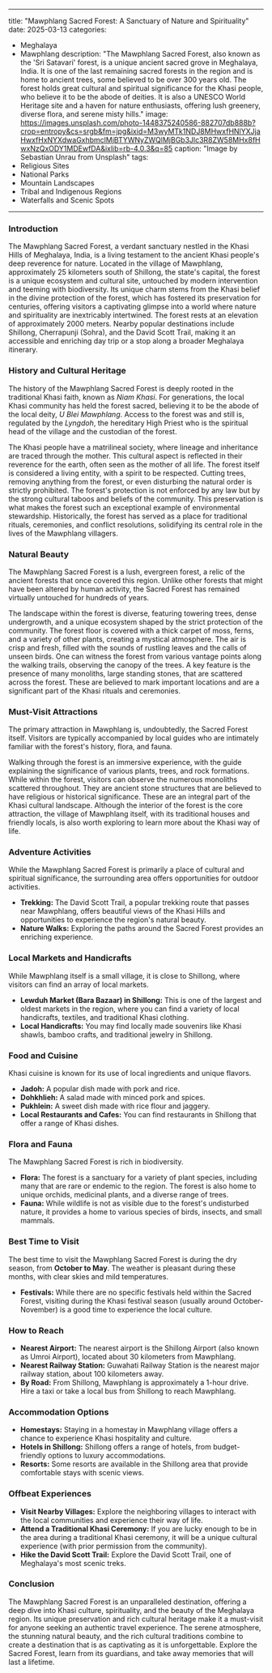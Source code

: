 
---
title: "Mawphlang Sacred Forest: A Sanctuary of Nature and Spirituality"
date: 2025-03-13
categories:
  - Meghalaya
  - Mawphlang
description: "The Mawphlang Sacred Forest, also known as the 'Sri Satavari' forest, is a unique ancient sacred grove in Meghalaya, India. It is one of the last remaining sacred forests in the region and is home to ancient trees, some believed to be over 300 years old. The forest holds great cultural and spiritual significance for the Khasi people, who believe it to be the abode of deities. It is also a UNESCO World Heritage site and a haven for nature enthusiasts, offering lush greenery, diverse flora, and serene misty hills."
image: https://images.unsplash.com/photo-1448375240586-882707db888b?crop=entropy&cs=srgb&fm=jpg&ixid=M3wyMTk1NDJ8MHwxfHNlYXJjaHwxfHxNYXdwaGxhbmclMjBTYWNyZWQlMjBGb3Jlc3R8ZW58MHx8fHwxNzQxODY1MDEwfDA&ixlib=rb-4.0.3&q=85
caption: "Image by Sebastian Unrau from Unsplash"
tags: 
  - Religious Sites
  - National Parks
  - Mountain Landscapes
  - Tribal and Indigenous Regions
  - Waterfalls and Scenic Spots
---


### **Introduction**

The Mawphlang Sacred Forest, a verdant sanctuary nestled in the Khasi Hills of Meghalaya, India, is a living testament to the ancient Khasi people's deep reverence for nature. Located in the village of Mawphlang, approximately 25 kilometers south of Shillong, the state's capital, the forest is a unique ecosystem and cultural site, untouched by modern intervention and teeming with biodiversity. Its unique charm stems from the Khasi belief in the divine protection of the forest, which has fostered its preservation for centuries, offering visitors a captivating glimpse into a world where nature and spirituality are inextricably intertwined. The forest rests at an elevation of approximately 2000 meters. Nearby popular destinations include Shillong, Cherrapunji (Sohra), and the David Scott Trail, making it an accessible and enriching day trip or a stop along a broader Meghalaya itinerary.

### **History and Cultural Heritage**

The history of the Mawphlang Sacred Forest is deeply rooted in the traditional Khasi faith, known as *Niam Khasi*. For generations, the local Khasi community has held the forest sacred, believing it to be the abode of the local deity, *U Blei Mawphlang*. Access to the forest was and still is, regulated by the *Lyngdoh*, the hereditary High Priest who is the spiritual head of the village and the custodian of the forest.

<placeholder image tag: Image of the Lyngdoh or a Khasi elder>

The Khasi people have a matrilineal society, where lineage and inheritance are traced through the mother. This cultural aspect is reflected in their reverence for the earth, often seen as the mother of all life. The forest itself is considered a living entity, with a spirit to be respected. Cutting trees, removing anything from the forest, or even disturbing the natural order is strictly prohibited. The forest's protection is not enforced by any law but by the strong cultural taboos and beliefs of the community. This preservation is what makes the forest such an exceptional example of environmental stewardship. Historically, the forest has served as a place for traditional rituals, ceremonies, and conflict resolutions, solidifying its central role in the lives of the Mawphlang villagers.

### **Natural Beauty**

The Mawphlang Sacred Forest is a lush, evergreen forest, a relic of the ancient forests that once covered this region. Unlike other forests that might have been altered by human activity, the Sacred Forest has remained virtually untouched for hundreds of years.

<placeholder image tag: Panoramic view of the Mawphlang Sacred Forest>

The landscape within the forest is diverse, featuring towering trees, dense undergrowth, and a unique ecosystem shaped by the strict protection of the community. The forest floor is covered with a thick carpet of moss, ferns, and a variety of other plants, creating a mystical atmosphere. The air is crisp and fresh, filled with the sounds of rustling leaves and the calls of unseen birds. One can witness the forest from various vantage points along the walking trails, observing the canopy of the trees. A key feature is the presence of many monoliths, large standing stones, that are scattered across the forest. These are believed to mark important locations and are a significant part of the Khasi rituals and ceremonies.

### **Must-Visit Attractions**

The primary attraction in Mawphlang is, undoubtedly, the Sacred Forest itself. Visitors are typically accompanied by local guides who are intimately familiar with the forest's history, flora, and fauna.

<placeholder image tag: Image of visitors with a local guide in the Sacred Forest>

Walking through the forest is an immersive experience, with the guide explaining the significance of various plants, trees, and rock formations. While within the forest, visitors can observe the numerous monoliths scattered throughout. They are ancient stone structures that are believed to have religious or historical significance. These are an integral part of the Khasi cultural landscape. Although the interior of the forest is the core attraction, the village of Mawphlang itself, with its traditional houses and friendly locals, is also worth exploring to learn more about the Khasi way of life.

### **Adventure Activities**

While the Mawphlang Sacred Forest is primarily a place of cultural and spiritual significance, the surrounding area offers opportunities for outdoor activities.

*   **Trekking:** The David Scott Trail, a popular trekking route that passes near Mawphlang, offers beautiful views of the Khasi Hills and opportunities to experience the region's natural beauty.
*   **Nature Walks:** Exploring the paths around the Sacred Forest provides an enriching experience.

### **Local Markets and Handicrafts**

While Mawphlang itself is a small village, it is close to Shillong, where visitors can find an array of local markets.

*   **Lewduh Market (Bara Bazaar) in Shillong:** This is one of the largest and oldest markets in the region, where you can find a variety of local handicrafts, textiles, and traditional Khasi clothing.
*   **Local Handicrafts:** You may find locally made souvenirs like Khasi shawls, bamboo crafts, and traditional jewelry in Shillong.

### **Food and Cuisine**

Khasi cuisine is known for its use of local ingredients and unique flavors.

*   **Jadoh:** A popular dish made with pork and rice.
*   **Dohkhlieh:** A salad made with minced pork and spices.
*   **Pukhlein:** A sweet dish made with rice flour and jaggery.
*   **Local Restaurants and Cafes:** You can find restaurants in Shillong that offer a range of Khasi dishes.

### **Flora and Fauna**

The Mawphlang Sacred Forest is rich in biodiversity.

<placeholder image tag: Image of the unique flora of the Sacred Forest>

*   **Flora:** The forest is a sanctuary for a variety of plant species, including many that are rare or endemic to the region. The forest is also home to unique orchids, medicinal plants, and a diverse range of trees.
*   **Fauna:** While wildlife is not as visible due to the forest's undisturbed nature, it provides a home to various species of birds, insects, and small mammals.

### **Best Time to Visit**

The best time to visit the Mawphlang Sacred Forest is during the dry season, from **October to May**. The weather is pleasant during these months, with clear skies and mild temperatures.

*   **Festivals:** While there are no specific festivals held within the Sacred Forest, visiting during the Khasi festival season (usually around October-November) is a good time to experience the local culture.

### **How to Reach**

*   **Nearest Airport:** The nearest airport is the Shillong Airport (also known as Umroi Airport), located about 30 kilometers from Mawphlang.
*   **Nearest Railway Station:** Guwahati Railway Station is the nearest major railway station, about 100 kilometers away.
*   **By Road:** From Shillong, Mawphlang is approximately a 1-hour drive. Hire a taxi or take a local bus from Shillong to reach Mawphlang.

### **Accommodation Options**

*   **Homestays:** Staying in a homestay in Mawphlang village offers a chance to experience Khasi hospitality and culture.
*   **Hotels in Shillong:** Shillong offers a range of hotels, from budget-friendly options to luxury accommodations.
*   **Resorts:** Some resorts are available in the Shillong area that provide comfortable stays with scenic views.

### **Offbeat Experiences**

*   **Visit Nearby Villages:** Explore the neighboring villages to interact with the local communities and experience their way of life.
*   **Attend a Traditional Khasi Ceremony:** If you are lucky enough to be in the area during a traditional Khasi ceremony, it will be a unique cultural experience (with prior permission from the community).
*   **Hike the David Scott Trail:** Explore the David Scott Trail, one of Meghalaya's most scenic treks.

### **Conclusion**

The Mawphlang Sacred Forest is an unparalleled destination, offering a deep dive into Khasi culture, spirituality, and the beauty of the Meghalaya region. Its unique preservation and rich cultural heritage make it a must-visit for anyone seeking an authentic travel experience. The serene atmosphere, the stunning natural beauty, and the rich cultural traditions combine to create a destination that is as captivating as it is unforgettable. Explore the Sacred Forest, learn from its guardians, and take away memories that will last a lifetime.


